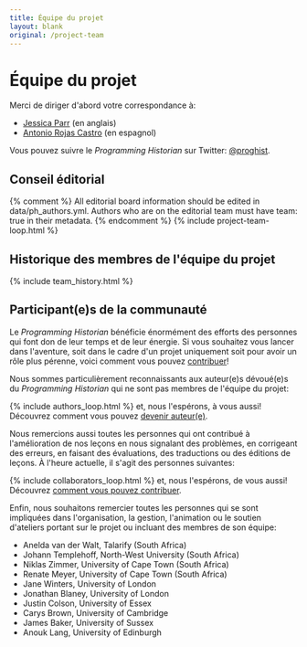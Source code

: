 ```yaml
---
title: Équipe du projet
layout: blank
original: /project-team
---
```


# Équipe du projet
Merci de diriger d'abord votre correspondance à:

* <a href="mailto:jparr1129@gmail.com">Jessica Parr</a> (en anglais)
* <a href="mailto:rojas.castro.antonio@gmail.com">Antonio Rojas Castro</a> (en espagnol)

Vous pouvez suivre le _Programming Historian_ sur Twitter: [@proghist](http://twitter.com/proghist).

## Conseil éditorial

{% comment %}
All editorial board information should be edited in data/ph_authors.yml. Authors who are on the editorial team must have team: true in their metadata.
{% endcomment %}
{% include project-team-loop.html %}

## Historique des membres de l'équipe du projet

{% include team_history.html %}

## Participant(e)s de la communauté

Le _Programming Historian_ bénéficie énormément des efforts des personnes qui font don de leur temps et de leur énergie. Si vous souhaitez vous lancer dans l'aventure, soit dans le cadre d'un projet uniquement soit pour avoir un rôle plus pérenne, voici comment vous pouvez [contribuer](/fr/contribuer)!   

Nous sommes particulièrement reconnaissants aux auteur(e)s dévoué(e)s du _Programming Historian_ qui ne sont pas membres de l'équipe du projet: 

{% include authors_loop.html %} et, nous l'espérons, à vous aussi! Découvrez comment vous pouvez [devenir auteur(e)](/contribuer).

Nous remercions aussi toutes les personnes qui ont contribué à l'amélioration de nos leçons en nous signalant des problèmes, en corrigeant des erreurs, en faisant des évaluations, des traductions ou des éditions de leçons. À l'heure actuelle, il s'agit des personnes suivantes: 

{% include collaborators_loop.html %} et, nous l'espérons, de vous aussi! Découvrez [comment vous pouvez contribuer](/contribuer).

Enfin, nous souhaitons remercier toutes les personnes qui se sont impliquées dans l'organisation, la gestion, l'animation ou le soutien d'ateliers portant sur le projet ou incluant des membres de son équipe:

* Anelda van der Walt, Talarify (South Africa)
* Johann Templehoff, North-West University (South Africa)
* Niklas Zimmer, University of Cape Town (South Africa)
* Renate Meyer, University of Cape Town (South Africa)
* Jane Winters, University of London
* Jonathan Blaney, University of London
* Justin Colson, University of Essex
* Carys Brown, University of Cambridge
* James Baker, University of Sussex
* Anouk Lang, University of Edinburgh
